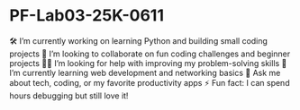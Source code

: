 # PF-Lab03-25K-0611
🛠 I’m currently working on learning Python and building small coding projects
🤝 I’m looking to collaborate on fun coding challenges and beginner projects
🙋‍♂️ I’m looking for help with improving my problem-solving skills
🌱 I’m currently learning web development and networking basics
💬 Ask me about tech, coding, or my favorite productivity apps
⚡ Fun fact: I can spend hours debugging but still love it!
